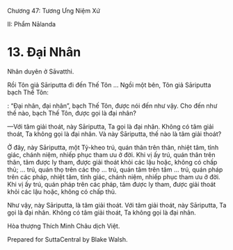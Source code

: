  

Chương 47: Tương Ưng Niệm Xứ

II: Phẩm Nālanda

# 13\. Ðại Nhân

Nhân duyên ở Sāvatthi.

Rồi Tôn giả Sāriputta đi đến Thế Tôn … Ngồi một bên, Tôn giả Sāriputta bạch Thế Tôn:

: “Ðại nhân, đại nhân”, bạch Thế Tôn, được nói đến như vậy. Cho đến như thế nào, bạch Thế Tôn, được gọi là đại nhân?

—Với tâm giải thoát, này Sāriputta, Ta gọi là đại nhân. Không có tâm giải thoát, Ta không gọi là đại nhân. Và này Sāriputta, thế nào là tâm giải thoát?

Ở đây, này Sāriputta, một Tỷ-kheo trú, quán thân trên thân, nhiệt tâm, tỉnh giác, chánh niệm, nhiếp phục tham ưu ở đời. Khi vị ấy trú, quán thân trên thân, tâm được ly tham, được giải thoát khỏi các lậu hoặc, không có chấp thủ; … trú, quán thọ trên các thọ … trú, quán tâm trên tâm … trú, quán pháp trên các pháp, nhiệt tâm, tỉnh giác, chánh niệm, nhiếp phục tham ưu ở đời. Khi vị ấy trú, quán pháp trên các pháp, tâm được ly tham, được giải thoát khỏi các lậu hoặc, không có chấp thủ.

Như vậy, này Sāriputta, là tâm giải thoát. Với tâm giải thoát, này Sāriputta, Ta gọi là đại nhân. Không có tâm giải thoát, Ta không gọi là đại nhân.

Hòa thượng Thích Minh Châu dịch Việt.

Prepared for SuttaCentral by Blake Walsh.
